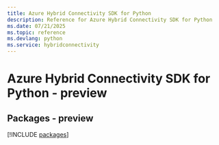 ```yaml
---
title: Azure Hybrid Connectivity SDK for Python
description: Reference for Azure Hybrid Connectivity SDK for Python
ms.date: 07/21/2025
ms.topic: reference
ms.devlang: python
ms.service: hybridconnectivity
---
```

# Azure Hybrid Connectivity SDK for Python - preview
## Packages - preview
[!INCLUDE [packages](hybrid-connectivity-index.md)]